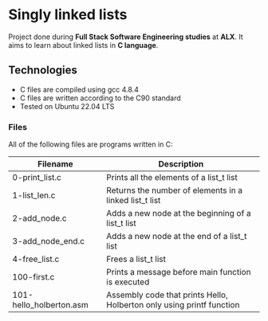 # Singly linked lists
Project done during **Full Stack Software Engineering studies** at **ALX**. It aims to learn about linked lists in **C language**.

## Technologies
* C files are compiled using gcc 4.8.4
* C files are written according to the C90 standard
* Tested on Ubuntu 22.04 LTS

### Files
All of the following files are programs written in C:

|Filename	|Description|
| ------------- | ------------- |
|0-print_list.c|	Prints all the elements of a list_t list|
|1-list_len.c|	Returns the number of elements in a linked list_t list|
|2-add_node.c|	Adds a new node at the beginning of a list_t list|
|3-add_node_end.c|	Adds a new node at the end of a list_t list|
|4-free_list.c|	Frees a list_t list|
|100-first.c|	Prints a message before main function is executed|
|101-hello_holberton.asm|	Assembly code that prints Hello, Holberton only using printf function|
